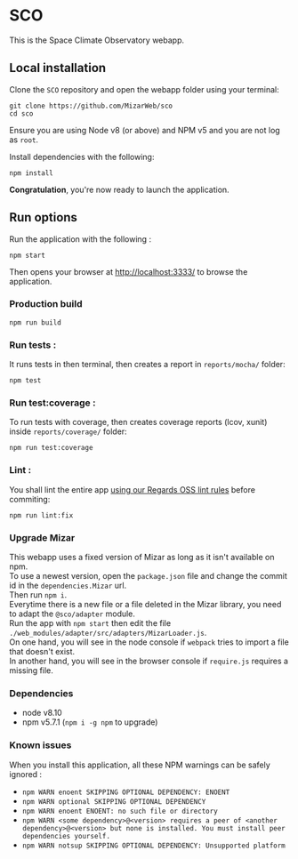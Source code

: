 # SCO

This is the Space Climate Observatory webapp.

## Local installation

Clone the `SCO` repository and open the webapp folder using your terminal:
```
git clone https://github.com/MizarWeb/sco
cd sco
```

Ensure you are using Node v8 (or above) and NPM v5 and you are not log as `root`.  

Install dependencies with the following:
```
npm install
```

**Congratulation**, you're now ready to launch the application.

## Run options

Run the application with the following :
```
npm start
```

Then opens your browser at [http://localhost:3333/](http://localhost:3333/) to browse the application.

### Production build

```
npm run build
```

### Run tests :

It runs tests in then terminal, then creates a report in `reports/mocha/` folder:

```
npm test
```

### Run test:coverage :

To run tests with coverage, then creates coverage reports (lcov, xunit) inside `reports/coverage/` folder:

```
npm run test:coverage
```

### Lint :

You shall lint the entire app [using our Regards OSS lint rules](/tree/master/eslint-config-es6-rules) before commiting:
```
npm run lint:fix
```
### Upgrade Mizar

This webapp uses a fixed version of Mizar as long as it isn't available on npm.  
To use a newest version, open the `package.json` file and change the commit id in the `dependencies.Mizar` url.  
Then run `npm i`.  
Everytime there is a new file or a file deleted in the Mizar library, you need to adapt the `@sco/adapter` module.  
Run the app with `npm start` then edit the file `./web_modules/adapter/src/adapters/MizarLoader.js`.  
On one hand, you will see in the node console if `webpack` tries to import a file that doesn't exist.  
In another hand, you will see in the browser console if `require.js` requires a missing file.

### Dependencies

-	node v8.10
-	npm v5.7.1 (`npm i -g npm` to upgrade)

### Known issues

When you install this application, all these NPM warnings can be safely ignored :  
- `npm WARN enoent SKIPPING OPTIONAL DEPENDENCY: ENOENT`
- `npm WARN optional SKIPPING OPTIONAL DEPENDENCY`
- `npm WARN enoent ENOENT: no such file or directory`
- `npm WARN <some dependency>@<version> requires a peer of <another dependency>@<version> but none is installed. You must install peer dependencies yourself.`
- `npm WARN notsup SKIPPING OPTIONAL DEPENDENCY: Unsupported platform`